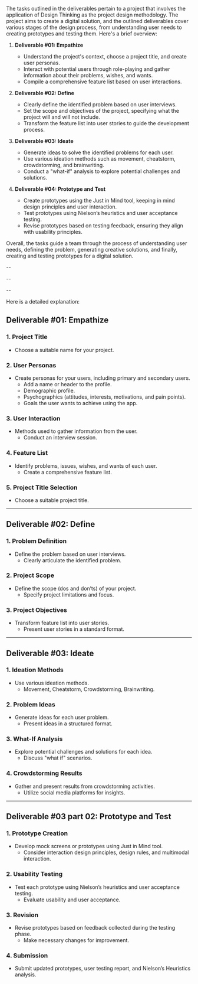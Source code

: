 The tasks outlined in the deliverables pertain to a project that involves the application of Design Thinking as the project design methodology. The project aims to create a digital solution, and the outlined deliverables cover various stages of the design process, from understanding user needs to creating prototypes and testing them. Here's a brief overview:

1. **Deliverable #01: Empathize**
   - Understand the project's context, choose a project title, and create user personas.
   - Interact with potential users through role-playing and gather information about their problems, wishes, and wants.
   - Compile a comprehensive feature list based on user interactions.

2. **Deliverable #02: Define**
   - Clearly define the identified problem based on user interviews.
   - Set the scope and objectives of the project, specifying what the project will and will not include.
   - Transform the feature list into user stories to guide the development process.

3. **Deliverable #03: Ideate**
   - Generate ideas to solve the identified problems for each user.
   - Use various ideation methods such as movement, cheatstorm, crowdstorming, and brainwriting.
   - Conduct a "what-if" analysis to explore potential challenges and solutions.

4. **Deliverable #04: Prototype and Test**
   - Create prototypes using the Just in Mind tool, keeping in mind design principles and user interaction.
   - Test prototypes using Nielson’s heuristics and user acceptance testing.
   - Revise prototypes based on testing feedback, ensuring they align with usability principles.

Overall, the tasks guide a team through the process of understanding user needs, defining the problem, generating creative solutions, and finally, creating and testing prototypes for a digital solution.


--

--

--

Here is a detailed explanation:

## **Deliverable #01: Empathize**

### 1. Project Title
- Choose a suitable name for your project.

### 2. User Personas
- Create personas for your users, including primary and secondary users.
   - Add a name or header to the profile.
   - Demographic profile.
   - Psychographics (attitudes, interests, motivations, and pain points).
   - Goals the user wants to achieve using the app.

### 3. User Interaction
- Methods used to gather information from the user.
   - Conduct an interview session.

### 4. Feature List
- Identify problems, issues, wishes, and wants of each user.
   - Create a comprehensive feature list.

### 5. Project Title Selection
- Choose a suitable project title.

---

## **Deliverable #02: Define**

### 1. Problem Definition
- Define the problem based on user interviews.
   - Clearly articulate the identified problem.

### 2. Project Scope
- Define the scope (dos and don’ts) of your project.
   - Specify project limitations and focus.

### 3. Project Objectives
- Transform feature list into user stories.
   - Present user stories in a standard format.

---

## **Deliverable #03: Ideate**

### 1. Ideation Methods
- Use various ideation methods.
   - Movement, Cheatstorm, Crowdstorming, Brainwriting.

### 2. Problem Ideas
- Generate ideas for each user problem.
   - Present ideas in a structured format.

### 3. What-If Analysis
- Explore potential challenges and solutions for each idea.
   - Discuss "what if" scenarios.

### 4. Crowdstorming Results
- Gather and present results from crowdstorming activities.
   - Utilize social media platforms for insights.

---

## **Deliverable #03 part 02: Prototype and Test**

### 1. Prototype Creation
- Develop mock screens or prototypes using Just in Mind tool.
   - Consider interaction design principles, design rules, and multimodal interaction.

### 2. Usability Testing
- Test each prototype using Nielson’s heuristics and user acceptance testing.
   - Evaluate usability and user acceptance.

### 3. Revision
- Revise prototypes based on feedback collected during the testing phase.
   - Make necessary changes for improvement.

### 4. Submission
- Submit updated prototypes, user testing report, and Nielson’s Heuristics analysis.

